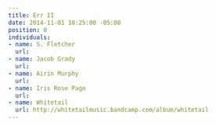 ```yaml
---
title: Err II
date: 2014-11-01 18:25:00 -05:00
position: 0
individuals:
- name: S. Fletcher
  url: 
- name: Jacob Grady
  url: 
- name: Airin Murphy
  url: 
- name: Iris Rose Page
  url: 
- name: Whitetail
  url: http://whitetailmusic.bandcamp.com/album/whitetail
---
```



